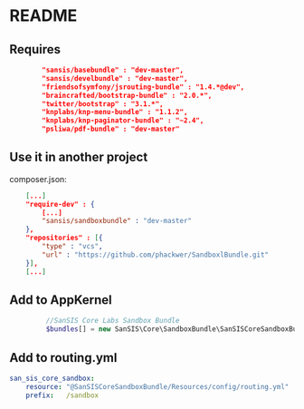 # README

## Requires

```json
        "sansis/basebundle" : "dev-master",
        "sansis/develbundle" : "dev-master",
        "friendsofsymfony/jsrouting-bundle" : "1.4.*@dev",
        "braincrafted/bootstrap-bundle" : "2.0.*",
        "twitter/bootstrap" : "3.1.*",
        "knplabs/knp-menu-bundle" : "1.1.2",
        "knplabs/knp-paginator-bundle" : "~2.4",
        "psliwa/pdf-bundle" : "dev-master"
```
        
## Use it in another project

composer.json:
```json
    [...]
    "require-dev" : {
        [...]
        "sansis/sandboxbundle" : "dev-master"
    },
    "repositories" : [{
        "type" : "vcs",
        "url" : "https://github.com/phackwer/SandboxlBundle.git"
    }],
    [...]
```

## Add to AppKernel

```php
         //SanSIS Core Labs Sandbox Bundle
         $bundles[] = new SanSIS\Core\SandboxBundle\SanSISCoreSandboxBundle();
```

## Add to routing.yml

```yml
san_sis_core_sandbox:
    resource: "@SanSISCoreSandboxBundle/Resources/config/routing.yml"
    prefix:   /sandbox
```
